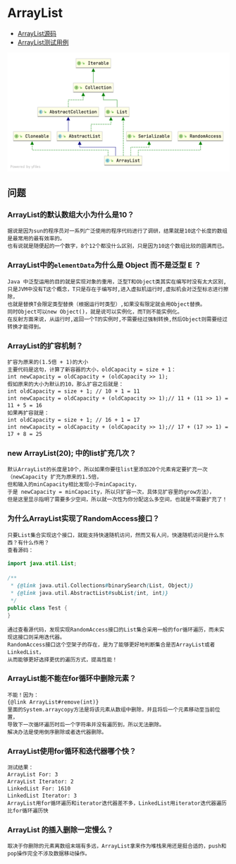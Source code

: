 # ArrayList

- [ArrayList源码](../../../../../src/java.base/share/classes/java/util/ArrayList.java)
- [ArrayList测试用例](../../../test/java/cool/intent/java/util/ArrayListTest.java)

![ArrayList类图](./static/image/arraylist_class_diagram.png)

## 问题

### ArrayList的默认数组大小为什么是10？

    据说是因为sun的程序员对一系列广泛使用的程序代码进行了调研，结果就是10这个长度的数组是最常用的最有效率的。
    也有说就是随便起的一个数字，8个12个都没什么区别，只是因为10这个数组比较的圆满而已。

### ArrayList中的`elementData`为什么是 Object 而不是泛型 E ？

    Java 中泛型运用的目的就是实现对象的重用，泛型T和Object类其实在编写时没有太大区别,
    只是JVM中没有T这个概念，T只是存在于编写时,进入虚拟机运行时,虚拟机会对泛型标志进行擦除，
    也就是替换T会限定类型替换（根据运行时类型）,如果没有限定就会用Object替换。
    同时Object可以new Object()，就是说可以实例化，而T则不能实例化。
    在反射方面来说，从运行时,返回一个T的实例时,不需要经过强制转换,然后Object则需要经过转换才能得到。

### ArrayList的扩容机制？

    扩容为原来的(1.5倍 + 1)的大小
    主要代码是这句，计算了新容器的大小，oldCapacity = size + 1：
    int newCapacity = oldCapacity + (oldCapacity >> 1);
    假如原来的大小为默认的10，那么扩容之后就是：
    int oldCapacity = size + 1; // 10 + 1 = 11
    int newCapacity = oldCapacity + (oldCapacity >> 1);// 11 + (11 >> 1) = 11 + 5 = 16
    如果再扩容就是：
    int oldCapacity = size + 1; // 16 + 1 = 17
    int newCapacity = oldCapacity + (oldCapacity >> 1);// 17 + (17 >> 1) = 17 + 8 = 25

### new ArrayList(20); 中的list扩充几次？

    默认ArrayList的长度是10个，所以如果你要往list里添加20个元素肯定要扩充一次（newCapacity 扩充为原来的1.5倍，
    但和输入的minCapacity相比发现小于minCapacity，
    于是 newCapacity = minCapacity，所以只扩容一次，具体见扩容里的grow方法），
    但是这里显示指明了需要多少空间，所以就一次性为你分配这么多空间，也就是不需要扩充了！

### 为什么ArrayList实现了RandomAccess接口？

    只要List集合实现这个接口，就能支持快速随机访问，然而又有人问，快速随机访问是什么东西？有什么作用？
    查看源码：

```java
import java.util.List;

/**
 * {@link java.util.Collections#binarySearch(List, Object)}
 * {@link java.util.AbstractList#subList(int, int)}
 */
public class Test {
} 
```

    通过查看源代码，发现实现RandomAccess接口的List集合采用一般的for循环遍历，而未实现这接口则采用迭代器。
    RandomAccess接口这个空架子的存在，是为了能够更好地判断集合是否ArrayList或者LinkedList，
    从而能够更好选择更优的遍历方式，提高性能！

### ArrayList能不能在for循环中删除元素？

    不能！因为：
    {@link ArrayList#remove(int)}
    里面的System.arraycopy方法是将该元素从数组中删除，并且将后一个元素移动至当前位置，
    导致下一次循环遍历时后一个字符串并没有遍历到，所以无法删除。
    解决办法是使用倒序删除或者迭代器删除。

### ArrayList使用for循环和迭代器哪个快？

    测试结果：
    ArrayList For: 3
    ArrayList Iterator: 2
    LinkedList For: 1610
    LinkedList Iterator: 3
    ArrayList用for循环遍历和iterator迭代器差不多，LinkedList用iterator迭代器遍历比for循环遍历快

### ArrayList 的插入删除一定慢么？

    取决于你删除的元素离数组末端有多远，ArrayList拿来作为堆栈来用还是挺合适的，push和pop操作完全不涉及数据移动操作。